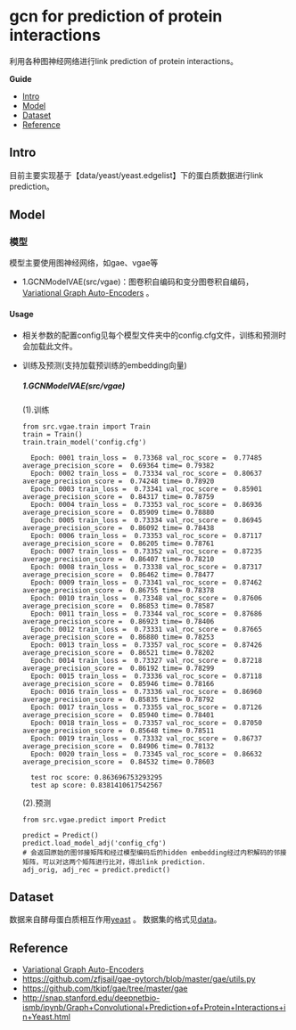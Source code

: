 # gcn for prediction of protein interactions

利用各种图神经网络进行link prediction of protein interactions。

**Guide**

- [Intro](#Intro)
- [Model](#Model)
- [Dataset](#Dataset)
- [Reference](#reference)

## Intro

目前主要实现基于【data/yeast/yeast.edgelist】下的蛋白质数据进行link prediction。

## Model
### 模型
模型主要使用图神经网络，如gae、vgae等
* 1.GCNModelVAE(src/vgae)：图卷积自编码和变分图卷积自编码， [Variational Graph Auto-Encoders](https://arxiv.org/pdf/1611.07308.pdf) 。

#### Usage
- 相关参数的配置config见每个模型文件夹中的config.cfg文件，训练和预测时会加载此文件。

- 训练及预测(支持加载预训练的embedding向量)

     ##### 1.GCNModelVAE(src/vgae)
     
     (1).训练
    ```
    from src.vgae.train import Train
    train = Train()
    train.train_model('config.cfg')
    ```
  ```
    Epoch: 0001 train_loss =  0.73368 val_roc_score =  0.77485 average_precision_score =  0.69364 time= 0.79382
    Epoch: 0002 train_loss =  0.73334 val_roc_score =  0.80637 average_precision_score =  0.74248 time= 0.78920
    Epoch: 0003 train_loss =  0.73341 val_roc_score =  0.85901 average_precision_score =  0.84317 time= 0.78759
    Epoch: 0004 train_loss =  0.73353 val_roc_score =  0.86936 average_precision_score =  0.85909 time= 0.78880
    Epoch: 0005 train_loss =  0.73334 val_roc_score =  0.86945 average_precision_score =  0.86092 time= 0.78438
    Epoch: 0006 train_loss =  0.73353 val_roc_score =  0.87117 average_precision_score =  0.86205 time= 0.78761
    Epoch: 0007 train_loss =  0.73352 val_roc_score =  0.87235 average_precision_score =  0.86407 time= 0.78210
    Epoch: 0008 train_loss =  0.73338 val_roc_score =  0.87317 average_precision_score =  0.86462 time= 0.78477
    Epoch: 0009 train_loss =  0.73341 val_roc_score =  0.87462 average_precision_score =  0.86755 time= 0.78378
    Epoch: 0010 train_loss =  0.73348 val_roc_score =  0.87606 average_precision_score =  0.86853 time= 0.78587
    Epoch: 0011 train_loss =  0.73344 val_roc_score =  0.87686 average_precision_score =  0.86923 time= 0.78406
    Epoch: 0012 train_loss =  0.73331 val_roc_score =  0.87665 average_precision_score =  0.86880 time= 0.78253
    Epoch: 0013 train_loss =  0.73357 val_roc_score =  0.87426 average_precision_score =  0.86521 time= 0.78202
    Epoch: 0014 train_loss =  0.73327 val_roc_score =  0.87218 average_precision_score =  0.86192 time= 0.78299
    Epoch: 0015 train_loss =  0.73336 val_roc_score =  0.87118 average_precision_score =  0.85946 time= 0.78166
    Epoch: 0016 train_loss =  0.73336 val_roc_score =  0.86960 average_precision_score =  0.85835 time= 0.78792
    Epoch: 0017 train_loss =  0.73355 val_roc_score =  0.87126 average_precision_score =  0.85940 time= 0.78401
    Epoch: 0018 train_loss =  0.73357 val_roc_score =  0.87050 average_precision_score =  0.85648 time= 0.78511
    Epoch: 0019 train_loss =  0.73332 val_roc_score =  0.86737 average_precision_score =  0.84906 time= 0.78132
    Epoch: 0020 train_loss =  0.73345 val_roc_score =  0.86632 average_precision_score =  0.84532 time= 0.78603
    
    test roc score: 0.863696753293295
    test ap score: 0.8381410617542567
    ```
      
    (2).预测

    ```
    from src.vgae.predict import Predict
  
    predict = Predict()
    predict.load_model_adj('config_cfg')
    # 会返回原始的图邻接矩阵和经过模型编码后的hidden embedding经过内积解码的邻接矩阵，可以对这两个矩阵进行比对，得出link prediction.
    adj_orig, adj_rec = predict.predict()
    ```

## Dataset

   数据来自酵母蛋白质相互作用[yeast](http://snap.stanford.edu/deepnetbio-ismb/ipynb/yeast.edgelist) 。
   数据集的格式见[data](data/yeast/yeast.edgelist)。
    

## Reference

* [Variational Graph Auto-Encoders](https://arxiv.org/pdf/1611.07308.pdf)
* https://github.com/zfjsail/gae-pytorch/blob/master/gae/utils.py
* https://github.com/tkipf/gae/tree/master/gae
* http://snap.stanford.edu/deepnetbio-ismb/ipynb/Graph+Convolutional+Prediction+of+Protein+Interactions+in+Yeast.html


